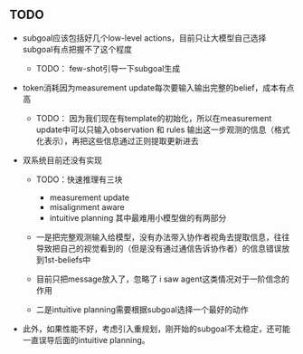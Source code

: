 ## TODO

- subgoal应该包括好几个low-level actions，目前只让大模型自己选择subgoal有点把握不了这个程度
  - TODO： few-shot引导一下subgoal生成
- token消耗因为measurement update每次要输入输出完整的belief，成本有点高
  - TODO： 因为我们现在有template的初始化，所以在measurement update中可以只输入observation 和 rules 输出这一步观测的信息（格式化表示），再把这些信息通过正则提取更新进去
- 双系统目前还没有实现
  - TODO：快速推理有三块
    - measurement update
    - misalignment aware
    - intuitive planning
  其中最难用小模型做的有两部分
  - 一是把完整观测输入给模型，没有办法带入协作者视角去提取信息，往往导致把自己的视觉看到的（但是没有通过通信告诉协作者）的信息错误放到1st-beliefs中
  - 目前只把message放入了，忽略了 i saw agent这类情况对于一阶信念的作用

  - 二是intuitive planning需要根据subgoal选择一个最好的动作


- 此外，如果性能不好，考虑引入重规划，刚开始的subgoal不太稳定，还可能一直误导后面的intuitive planning。